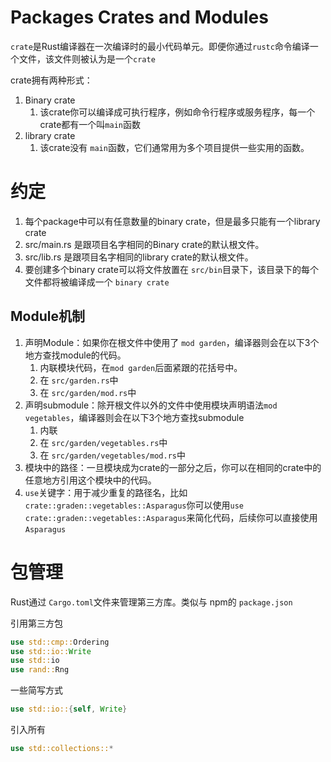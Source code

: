 # Packages Crates and Modules

`crate`是Rust编译器在一次编译时的最小代码单元。即便你通过`rustc`命令编译一个文件，该文件则被认为是一个`crate`



crate拥有两种形式：

1. Binary crate
   1. 该crate你可以编译成可执行程序，例如命令行程序或服务程序，每一个crate都有一个叫`main`函数
2. library crate
   1. 该crate没有 `main`函数，它们通常用为多个项目提供一些实用的函数。





# 约定

1. 每个package中可以有任意数量的binary crate，但是最多只能有一个library crate
2. src/main.rs 是跟项目名字相同的Binary crate的默认根文件。
3. src/lib.rs 是跟项目名字相同的library crate的默认根文件。
4. 要创建多个binary crate可以将文件放置在 `src/bin`目录下，该目录下的每个文件都将被编译成一个 `binary crate`



## Module机制

1. 声明Module：如果你在根文件中使用了 `mod garden`，编译器则会在以下3个地方查找module的代码。
   1. 内联模块代码，在`mod garden`后面紧跟的花括号中。
   2. 在 `src/garden.rs`中
   3. 在 `src/garden/mod.rs`中
2. 声明submodule：除开根文件以外的文件中使用模块声明语法`mod vegetables`，编译器则会在以下3个地方查找submodule
   1. 内联
   2. 在 `src/garden/vegetables.rs`中
   3. 在 `src/garden/vegetables/mod.rs`中
3. 模块中的路径：一旦模块成为crate的一部分之后，你可以在相同的crate中的任意地方引用这个模块中的代码。
4. `use`关键字：用于减少重复的路径名，比如 `crate::graden::vegetables::Asparagus`你可以使用`use crate::graden::vegetables::Asparagus`来简化代码，后续你可以直接使用 `Asparagus`

# 包管理

Rust通过 `Cargo.toml`文件来管理第三方库。类似与 npm的 `package.json`



引用第三方包

```rust
use std::cmp::Ordering
use std::io::Write
use std::io
use rand::Rng
```

一些简写方式

```rust
use std::io::{self, Write}
```

引入所有

```rust
use std::collections::*
```

